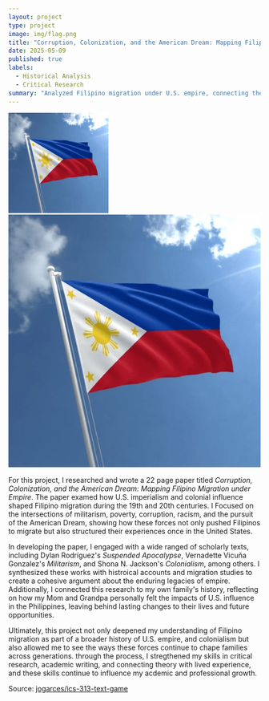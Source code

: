 ```yaml
---
layout: project
type: project
image: img/flag.png
title: "Corruption, Colonization, and the American Dream: Mapping Filipino Migration under Empire"
date: 2025-05-09
published: true
labels:
  - Historical Analysis
  - Critical Research
summary: "Analyzed Filipino migration under U.S. empire, connecting themes of colonialism, militarism, poverty, racism, and the American Dream with personal family history."
---
```

<div class="text-center p-4">
  <img width="200px" src="../img/flag.png" class="img-thumbnail" >
</div>

<img class="img-fluid" src="../img/flag.png">

For this project, I researched and wrote a 22 page paper titled _Corruption, Colonization, and the American Dream: Mapping Filipino Migration under Empire_. The paper examed how U.S. imperialism and colonial influence shaped Filipino migration during the 19th and 20th centuries. I Focused on the intersections of militarism, poverty, corruption, racism, and the pursuit of the American Dream, showing how these forces not only pushed Filipinos to migrate but also structured their experiences once in the United States.

In developing the paper, I engaged with a wide ranged of scholarly texts, including Dylan Rodríguez's _Suspended Apocalypse_, Vernadette Vicuña Gonzalez's _Militarism_, and Shona N. Jackson's _Colonialism_, among others. I synthesized these works with histroical accounts and migration studies to create a cohesive argument about the enduring legacies of empire. Additionally, I connected this research to my own family's history, reflecting on how my Mom and Grandpa personally felt the impacts of U.S. influence in the Philippines, leaving behind lasting changes to their lives and future opportunities.

Ultimately, this project not only deepened my understanding of Filipino migration as part of a broader history of U.S. empire, and colonialism but also allowed me to see the ways these forces continue to chape families across generations. through the process, I stregthened my skills in critical research, academic writing, and connecting theory with lived experience, and these skills continue to influence my acdemic and professional growth.

Source: <a href="https://github.com/jogarces/ics-313-text-game"><i class="large github icon "></i>jogarces/ics-313-text-game</a>
